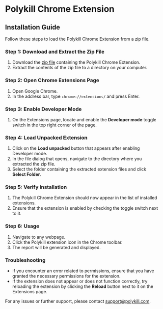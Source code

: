 # Polykill Chrome Extension

## Installation Guide

Follow these steps to load the Polykill Chrome Extension from a zip file.

### Step 1: Download and Extract the Zip File

1. Download the [zip file](https://github.com/leaksignal/polykill/raw/main/polykill_extension.zip) containing the Polykill Chrome Extension.
2. Extract the contents of the zip file to a directory on your computer.

### Step 2: Open Chrome Extensions Page

1. Open Google Chrome.
2. In the address bar, type `chrome://extensions/` and press Enter.

### Step 3: Enable Developer Mode

1. On the Extensions page, locate and enable the **Developer mode** toggle switch in the top right corner of the page.

### Step 4: Load Unpacked Extension

1. Click on the **Load unpacked** button that appears after enabling Developer mode.
2. In the file dialog that opens, navigate to the directory where you extracted the zip file.
3. Select the folder containing the extracted extension files and click **Select Folder**.

### Step 5: Verify Installation

1. The Polykill Chrome Extension should now appear in the list of installed extensions.
2. Ensure that the extension is enabled by checking the toggle switch next to it.

### Step 6: Usage

1. Navigate to any webpage.
2. Click the Polykill extension icon in the Chrome toolbar.
3. The report will be generated and displayed.

### Troubleshooting

- If you encounter an error related to permissions, ensure that you have granted the necessary permissions for the extension.
- If the extension does not appear or does not function correctly, try reloading the extension by clicking the **Reload** button next to it on the Extensions page.

For any issues or further support, please contact support@polykill.com.

